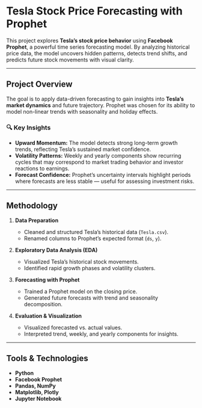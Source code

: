 # Tesla Stock Price Forecasting with Prophet

This project explores **Tesla’s stock price behavior** using **Facebook Prophet**, a powerful time series forecasting model. By analyzing historical price data, the model uncovers hidden patterns, detects trend shifts, and predicts future stock movements with visual clarity.

---

##  Project Overview
The goal is to apply data-driven forecasting to gain insights into **Tesla’s market dynamics** and future trajectory. Prophet was chosen for its ability to model non-linear trends with seasonality and holiday effects.

### 🔍 Key Insights
- **Upward Momentum:** The model detects strong long-term growth trends, reflecting Tesla’s sustained market confidence.
- **Volatility Patterns:** Weekly and yearly components show recurring cycles that may correspond to market trading behavior and investor reactions to earnings.
- **Forecast Confidence:** Prophet’s uncertainty intervals highlight periods where forecasts are less stable — useful for assessing investment risks.

---

##  Methodology
1. **Data Preparation**
   - Cleaned and structured Tesla’s historical data (`Tesla.csv`).
   - Renamed columns to Prophet’s expected format (`ds`, `y`).

2. **Exploratory Data Analysis (EDA)**
   - Visualized Tesla’s historical stock movements.
   - Identified rapid growth phases and volatility clusters.

3. **Forecasting with Prophet**
   - Trained a Prophet model on the closing price.
   - Generated future forecasts with trend and seasonality decomposition.

4. **Evaluation & Visualization**
   - Visualized forecasted vs. actual values.
   - Interpreted trend, weekly, and yearly components for insights.

---

##  Tools & Technologies
- **Python**
- **Facebook Prophet**
- **Pandas, NumPy**
- **Matplotlib, Plotly**
- **Jupyter Notebook**

